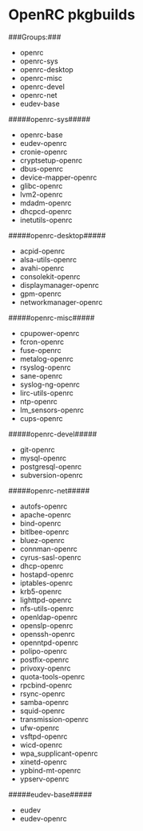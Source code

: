 OpenRC pkgbuilds
=========

###Groups:###

* openrc
* openrc-sys
* openrc-desktop
* openrc-misc
* openrc-devel
* openrc-net
* eudev-base


#####openrc-sys#####

* openrc-base
* eudev-openrc
* cronie-openrc
* cryptsetup-openrc
* dbus-openrc
* device-mapper-openrc
* glibc-openrc
* lvm2-openrc
* mdadm-openrc
* dhcpcd-openrc
* inetutils-openrc

#####openrc-desktop#####

* acpid-openrc
* alsa-utils-openrc
* avahi-openrc
* consolekit-openrc
* displaymanager-openrc
* gpm-openrc
* networkmanager-openrc

#####openrc-misc#####

* cpupower-openrc
* fcron-openrc
* fuse-openrc
* metalog-openrc
* rsyslog-openrc
* sane-openrc
* syslog-ng-openrc
* lirc-utils-openrc
* ntp-openrc
* lm_sensors-openrc
* cups-openrc

#####openrc-devel#####

* git-openrc
* mysql-openrc
* postgresql-openrc
* subversion-openrc

#####openrc-net#####

* autofs-openrc
* apache-openrc
* bind-openrc
* bitlbee-openrc
* bluez-openrc
* connman-openrc
* cyrus-sasl-openrc
* dhcp-openrc
* hostapd-openrc
* iptables-openrc
* krb5-openrc
* lighttpd-openrc
* nfs-utils-openrc
* openldap-openrc
* openslp-openrc
* openssh-openrc
* openntpd-openrc
* polipo-openrc
* postfix-openrc
* privoxy-openrc
* quota-tools-openrc
* rpcbind-openrc
* rsync-openrc
* samba-openrc
* squid-openrc
* transmission-openrc
* ufw-openrc
* vsftpd-openrc
* wicd-openrc
* wpa_supplicant-openrc
* xinetd-openrc
* ypbind-mt-openrc
* ypserv-openrc


#####eudev-base#####

* eudev
* eudev-openrc
